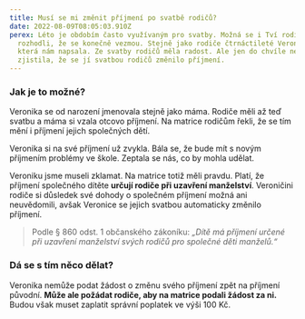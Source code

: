 ```yaml
---
title: Musí se mi změnit příjmení po svatbě rodičů?
date: 2022-08-09T08:05:03.910Z
perex: Léto je obdobím často využívaným pro svatby. Možná se i Tví rodiče
  rozhodli, že se konečně vezmou. Stejně jako rodiče čtrnáctileté Veroniky,
  která nám napsala. Ze svatby rodičů měla radost. Ale jen do chvíle než
  zjistila, že se jí svatbou rodičů změnilo příjmení.
---
```

### Jak je to možné?

Veronika se od narození jmenovala stejně jako máma. Rodiče měli až teď svatbu a máma si vzala otcovo příjmení. Na matrice rodičům řekli, že se tím mění i příjmení jejich společných dětí. 

Veronika si na své příjmení už zvykla. Bála se, že bude mít s novým příjmením problémy ve škole. Zeptala se nás, co by mohla udělat.

Veroniku jsme museli zklamat. Na matrice totiž měli pravdu. Platí, že příjmení společného dítěte **určují rodiče při uzavření manželství**. Veroničini rodiče si důsledek své dohody o společném příjmení možná ani neuvědomili, avšak Veronice se jejich svatbou automaticky změnilo příjmení. 

> Podle § 860 odst. 1 občanského zákoníku: *„Dítě má příjmení určené při uzavření manželství svých rodičů pro společné děti manželů.“* 

### Dá se s tím něco dělat?

Veronika nemůže podat žádost o změnu svého příjmení zpět na příjmení původní. **Může ale požádat rodiče, aby na matrice podali žádost za ni.** Budou však muset zaplatit správní poplatek ve výši 100 Kč.